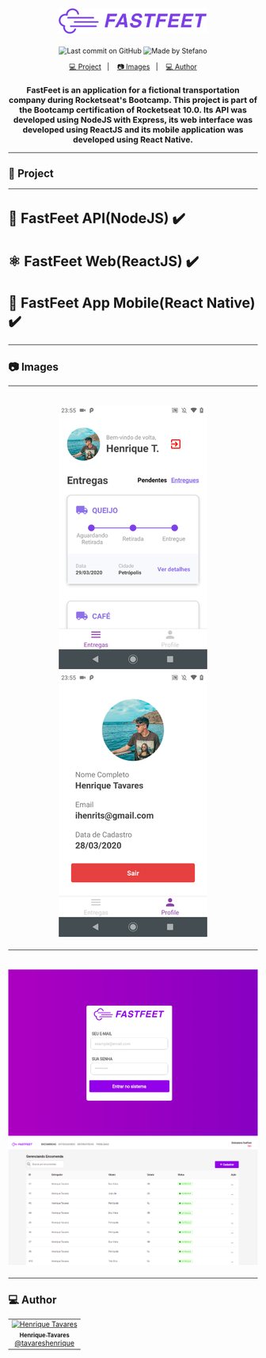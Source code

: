 <h1 align="center">
  <img alt="FastFeet" title="FastFeet" src="assets/logo.png" width="300px" />
</h1>

<p align="center">
  <img alt="Last commit on GitHub" src="https://img.shields.io/github/last-commit/tavareshenrique/fastfeet?color=7D40E7">
  <img alt="Made by Stefano" src="https://img.shields.io/badge/made%20by-Henrique Tavares-%20?color=7D40E7">
</p>

<p align="center">
  <a href="#truck-project">💻 Project</a>&nbsp;&nbsp;&nbsp;|&nbsp;&nbsp;&nbsp;
  <a href="#camera-images">📷 Images</a>&nbsp;&nbsp;&nbsp;|&nbsp;&nbsp;&nbsp;
  <a href="#computer-author">💻 Author</a>
</p>

<h3 align="center">
  FastFeet is an application for a fictional transportation company during Rocketseat's Bootcamp. This project is part of the Bootcamp certification of Rocketseat 10.0. Its API was developed using NodeJS with Express, its web interface was developed using ReactJS and its mobile application was developed using React Native.
</h3>

---

## :truck: Project

---

<h1>
  <a href="https://github.com/tavareshenrique/fastfeet-api" style="text-decoration: none;" >
  💾 FastFeet API(NodeJS) ✔️
  </a>
</h1>

<h1>
   <a href="https://github.com/tavareshenrique/fastfeet-web" style="text-decoration: none;">
  ⚛️ FastFeet Web(ReactJS) ✔️
  </a>
</h1>

<h1>
  <a href="https://github.com/tavareshenrique/fastfeet-app" style="text-decoration: none;">
  📱 FastFeet App Mobile(React Native) ✔️
  </a>
</h1>

---

## :camera: Images

---

<h1 align="center">
  <img alt="Mobile1" title="Mobile1" src="assets/app1.png" width="300" />
  <img alt="Mobile2" title="Mobile2" src="assets/app2.png" width="300"  />
</h1>

---

<h1 align="center">
  <img alt="Web1" title="Web1" src="./assets/web1.png" width="600" />
  <img alt="Web2" title="Web2" src="./assets/web2.png" width="600" />

</h1>

---

## :computer: Author

<table>
  <tr>
    <td align="center">
      <a href="http://github.com/tavareshenrique/">
        <img src="https://avatars1.githubusercontent.com/u/27022914?v=4" width="100px;" alt="Henrique Tavares"/>
        <br />
        <sub>
          <b>Henrique Tavares</b>
        </sub>
       </a>
       <br />
       <a href="https://github.com/tavareshenrique/fastfeet/commits?author=tavareshenrique" title="Code">@tavareshenrique</a>
    </td>
  </tr>
</table>

